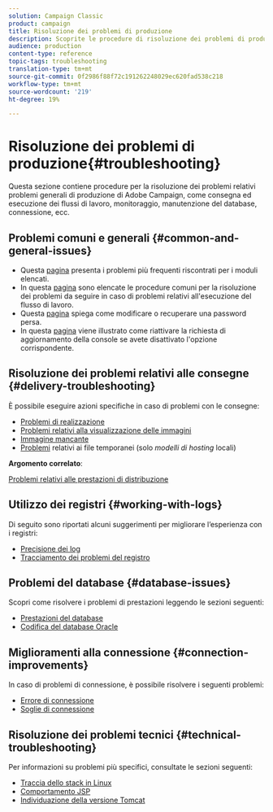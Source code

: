 ```yaml
---
solution: Campaign Classic
product: campaign
title: Risoluzione dei problemi di produzione
description: Scoprite le procedure di risoluzione dei problemi di produzione relative  configurazione, monitoraggio, processo di aggiornamento, elaborazione dei dati e procedura di manutenzione del database di Adobe Campaign.
audience: production
content-type: reference
topic-tags: troubleshooting
translation-type: tm+mt
source-git-commit: 0f2986f88f72c191262248029ec620fad538c218
workflow-type: tm+mt
source-wordcount: '219'
ht-degree: 19%

---
```



# Risoluzione dei problemi di produzione{#troubleshooting}

Questa sezione contiene procedure per la risoluzione dei problemi relativi  problemi generali di produzione di Adobe Campaign, come consegna ed esecuzione dei flussi di lavoro, monitoraggio, manutenzione del database, connessione, ecc.

## Problemi comuni e generali {#common-and-general-issues}

* Questa [pagina](../../production/using/modules-and-frequent-issues.md) presenta i problemi più frequenti riscontrati per i moduli elencati.
* In questa [pagina](../../production/using/workflow-execution.md) sono elencate le procedure comuni per la risoluzione dei problemi da seguire in caso di problemi relativi all&#39;esecuzione del flusso di lavoro.
* Questa [pagina](../../production/using/lost-password.md) spiega come modificare o recuperare una password persa.
* In questa [pagina](../../production/using/console-update.md) viene illustrato come riattivare la richiesta di aggiornamento della console se avete disattivato l&#39;opzione corrispondente.

## Risoluzione dei problemi relativi alle consegne {#delivery-troubleshooting}

È possibile eseguire azioni specifiche in caso di problemi con le consegne:
* [Problemi di realizzazione](../../production/using/performance-and-throughput-issues.md#deliverability_issues)
* [Problemi relativi alla visualizzazione delle immagini](../../production/using/image-display-issues.md)
* [Immagine mancante](../../production/using/images-missing.md)
* [Problemi](../../production/using/temporary-files.md)  relativi ai file temporanei (solo *modelli di hosting* locali)

**Argomento correlato**:

[Problemi relativi alle prestazioni di distribuzione](../../delivery/using/delivery-performances.md)

## Utilizzo dei registri {#working-with-logs}

Di seguito sono riportati alcuni suggerimenti per migliorare l’esperienza con i registri:

* [Precisione dei log](../../production/using/log-precision.md)
* [Tracciamento dei problemi del registro](../../production/using/tracking-logs-issues.md)

## Problemi del database {#database-issues}

Scopri come risolvere i problemi di prestazioni leggendo le sezioni seguenti:

* [Prestazioni del database](../../production/using/database-performances.md)
* [Codifica del database Oracle](../../production/using/encoding-of-the-oracle-database.md)

## Miglioramenti alla connessione {#connection-improvements}

In caso di problemi di connessione, è possibile risolvere i seguenti problemi:

* [Errore di connessione](../../production/using/failure-to-connect.md)
* [Soglie di connessione](../../production/using/connection-thresholds.md)

## Risoluzione dei problemi tecnici {#technical-troubleshooting}

Per informazioni su problemi più specifici, consultate le sezioni seguenti:

* [Traccia dello stack in Linux](../../production/using/stack-trace-in-linux.md)
* [Comportamento JSP](../../production/using/jsp-behavior.md)
* [Individuazione della versione Tomcat](../../production/using/locate-tomcat-version.md)